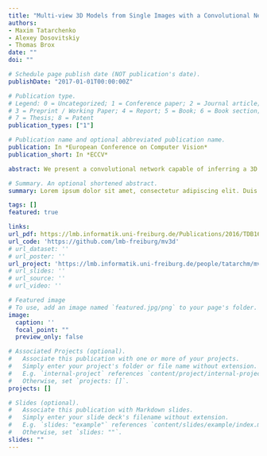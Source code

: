 ```yaml
---
title: "Multi-view 3D Models from Single Images with a Convolutional Network"
authors:
- Maxim Tatarchenko
- Alexey Dosovitskiy
- Thomas Brox
date: ""
doi: ""

# Schedule page publish date (NOT publication's date).
publishDate: "2017-01-01T00:00:00Z"

# Publication type.
# Legend: 0 = Uncategorized; 1 = Conference paper; 2 = Journal article;
# 3 = Preprint / Working Paper; 4 = Report; 5 = Book; 6 = Book section;
# 7 = Thesis; 8 = Patent
publication_types: ["1"]

# Publication name and optional abbreviated publication name.
publication: In *European Conference on Computer Vision*
publication_short: In *ECCV*

abstract: We present a convolutional network capable of inferring a 3D representation of a previously unseen object given a single image of this object. Concretely, the network can predict an RGB image and a depth map of the object as seen from an arbitrary view. Several of these depth maps fused together give a full point cloud of the object. The point cloud can in turn be transformed into a surface mesh. The network is trained on renderings of synthetic 3D models of cars and chairs. It successfully deals with objects on cluttered background and generates reasonable predictions for real images of cars.

# Summary. An optional shortened abstract.
summary: Lorem ipsum dolor sit amet, consectetur adipiscing elit. Duis posuere tellus ac convallis placerat. Proin tincidunt magna sed ex sollicitudin condimentum.

tags: []
featured: true

links:
url_pdf: https://lmb.informatik.uni-freiburg.de/Publications/2016/TDB16a/paper-mv3d.pdf
url_code: 'https://github.com/lmb-freiburg/mv3d'
# url_dataset: ''
# url_poster: ''
url_project: 'https://lmb.informatik.uni-freiburg.de/people/tatarchm/mv3d/'
# url_slides: ''
# url_source: ''
# url_video: ''

# Featured image
# To use, add an image named `featured.jpg/png` to your page's folder. 
image:
  caption: ''
  focal_point: ""
  preview_only: false

# Associated Projects (optional).
#   Associate this publication with one or more of your projects.
#   Simply enter your project's folder or file name without extension.
#   E.g. `internal-project` references `content/project/internal-project/index.md`.
#   Otherwise, set `projects: []`.
projects: []

# Slides (optional).
#   Associate this publication with Markdown slides.
#   Simply enter your slide deck's filename without extension.
#   E.g. `slides: "example"` references `content/slides/example/index.md`.
#   Otherwise, set `slides: ""`.
slides: ""
---
```

